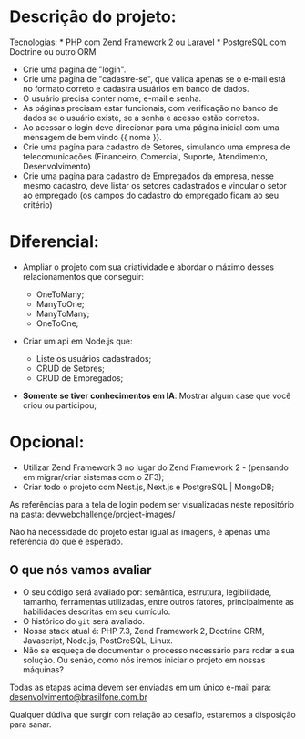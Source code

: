 # Descrição do projeto:
  Tecnologias: 
    * PHP com Zend Framework 2 ou Laravel
    * PostgreSQL com Doctrine ou outro ORM
   
- Crie uma pagina de "login". 
- Crie uma pagina de "cadastre-se", que valida apenas se o e-mail está no formato correto e cadastra usuários em banco de dados. 
- O usuário precisa conter nome, e-mail e senha.
- As páginas precisam estar funcionais, com verificação no banco de dados se o usuário existe, se a senha e acesso estão corretos.
- Ao acessar o login deve direcionar para uma página inicial com uma mensagem de bem vindo {{ nome }}.
- Crie uma pagina para cadastro de Setores, simulando uma empresa de telecomunicações (Financeiro, Comercial, Suporte, Atendimento, Desenvolvimento)
- Crie uma pagina para cadastro de Empregados da empresa, nesse mesmo cadastro, deve listar os setores cadastrados e vincular o setor ao empregado (os campos do cadastro do empregado ficam ao seu critério)

# Diferencial:

- Ampliar o projeto com sua criatividade e abordar o máximo desses relacionamentos que conseguir:
  - OneToMany;
  - ManyToOne;
  - ManyToMany;
  - OneToOne;

- Criar um api em Node.js que:
  - Liste os usuários cadastrados;
  - CRUD de Setores;
  - CRUD de Empregados;
 
- **Somente se tiver conhecimentos em IA**: Mostrar algum case que você criou ou participou;

# Opcional:
- Utilizar Zend Framework 3 no lugar do Zend Framework 2 - (pensando em migrar/criar sistemas com o ZF3);
- Criar todo o projeto com Nest.js, Next.js e PostgreSQL | MongoDB;


As referências para a tela de login podem ser visualizadas neste repositório na pasta: 
devwebchallenge/project-images/

Não há necessidade do projeto estar igual as imagens, é apenas uma referência do que é esperado. 


## O que nós vamos avaliar

- O seu código será avaliado por: semântica, estrutura, legibilidade, tamanho, ferramentas utilizadas, entre outros fatores, principalmente as habilidades descritas em seu currículo.
- O histórico do `git` será avaliado.
- Nossa stack atual é: PHP 7.3, Zend Framework 2, Doctrine ORM, Javascript, Node.js, PostGreSQL, Linux. 
- Não se esqueça de documentar o processo necessário para rodar a sua solução. Ou senão, como nós iremos iniciar o projeto em nossas máquinas?

Todas as etapas acima devem ser enviadas em um único e-mail para: desenvolvimento@brasilfone.com.br

Qualquer dúdiva que surgir com relação ao desafio, estaremos a disposição para sanar. 

